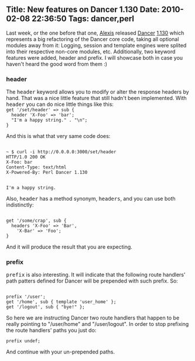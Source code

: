 Title: New features on Dancer 1.130
Date: 2010-02-08 22:36:50
Tags: dancer,perl
---
Last week, or the one before that one, <a href="http://www.sukria.net/">Alexis</a> released <a href="http://dancer.sukria.net">Dancer</a> <a href="http://search.cpan.org/~sukria/Dancer-1.130/lib/Dancer.pm">1.130</a> which represents a big refactoring of the Dancer core code, taking all optional modules away from it: Logging, session and template engines were splited into their respective non-core modules, etc. Additionally, two keyword features were added, header and prefix. I will showcase both in case you haven't heard the good word from them :)

<h3>header</h3>
The <tt>header</tt> keyword allows you to modify or alter the response headers by hand. That was a nice little feature that still hadn't been implemented. With <tt>header</tt> you can do nice little things like this:

<code lang="perl">
get '/set/header' => sub {
  header 'X-Foo' => 'bar';
  "I'm a happy string." . "\n";
}
</code>

And this is what that very same code does:

<code lang="bash">
~ $ curl -i http://0.0.0.0:3000/set/header
HTTP/1.0 200 OK
X-Foo: bar
Content-Type: text/html
X-Powered-By: Perl Dancer 1.130

I'm a happy string.
</code>

Also, <tt>header</tt> has a method synonym, <tt>headers</tt>, and you can use both indistinctly:

<code lang="perl">
get '/some/crap', sub {
  headers 'X-Foo' => 'Bar',
    'X-Bar' => 'Foo';
}</code>

And it will produce the result that you are expecting.

<h3>prefix</h3>

<tt>prefix</tt> is also interesting. It will indicate that the following route handlers' path patters defined for Dancer will be prepended with such prefix. So:

<code lang="perl">
prefix '/user';
get '/home', sub { template 'user_home' };
get '/logout', sub { "bye!" };
</code>

So here we are instructing Dancer two route handlers that happen to be really pointing to "/user/home" and "/user/logout". In order to stop prefixing the route handlers' paths you just do:

<code lang="perl">prefix undef;</code>

And continue with your un-prepended paths.